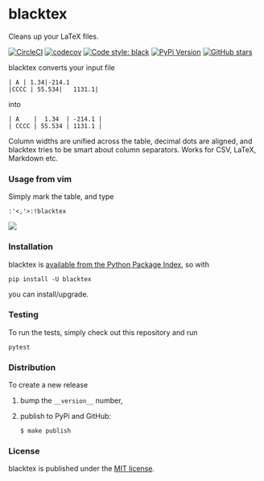 # blacktex

Cleans up your LaTeX files.

[![CircleCI](https://img.shields.io/circleci/project/github/nschloe/blacktex/master.svg)](https://circleci.com/gh/nschloe/blacktex/tree/master)
[![codecov](https://img.shields.io/codecov/c/github/nschloe/blacktex.svg)](https://codecov.io/gh/nschloe/blacktex)
[![Code style: black](https://img.shields.io/badge/code%20style-black-000000.svg)](https://github.com/ambv/black)
[![PyPi Version](https://img.shields.io/pypi/v/blacktex.svg)](https://pypi.python.org/pypi/blacktex)
[![GitHub stars](https://img.shields.io/github/stars/nschloe/blacktex.svg?logo=github&label=Stars)](https://github.com/nschloe/blacktex)

blacktex converts your input file
```
| A | 1.34|-214.1
|CCCC | 55.534|   1131.1|
```
into
```
| A    |  1.34  | -214.1 |
| CCCC | 55.534 | 1131.1 |
```
Column widths are unified across the table, decimal dots are aligned, and
blacktex tries to be smart about column separators. Works for CSV, LaTeX,
Markdown etc.

### Usage from vim

Simply mark the table, and type
```
:'<,'>:!blacktex
```

![](https://nschloe.github.io/blacktex/tty-capture.gif)

### Installation

blacktex is [available from the Python Package Index](https://pypi.python.org/pypi/blacktex/), so with
```
pip install -U blacktex
```
you can install/upgrade.

### Testing

To run the tests, simply check out this repository and run
```
pytest
```

### Distribution

To create a new release

1. bump the `__version__` number,

2. publish to PyPi and GitHub:
    ```
    $ make publish
    ```

### License
blacktex is published under the [MIT license](https://en.wikipedia.org/wiki/MIT_License).
